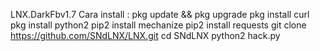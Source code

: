 LNX.DarkFbv1.7
Cara install : 
pkg update && pkg upgrade
pkg install curl 
pkg install python2
pip2 install mechanize
pip2 install requests
git clone https://github.com/SNdLNX/LNX.git
cd SNdLNX
python2 hack.py
